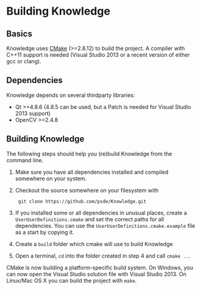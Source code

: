 Building Knowledge
===================

Basics
------

Knowledge uses [CMake](http://cmake.org/) (>=2.8.12) to build the project. A compiler with C++11 support is needed (Visual Studio 2013 or a recent version of either gcc or clang).

Dependencies
-------------

Knowledge depends on several thirdparty libraries:
* Qt >=4.8.6 (4.8.5 can be used, but a Patch is needed for Visual Studio 2013 support)
* OpenCV >=2.4.8

Building Knowledge
-------------------

The following steps should help you (re)build Knowledge from the command line.

1. Make sure you have all dependencies installed and compiled somewhere on your system.
2. Checkout the source somewhere on your filesystem with 

        git clone https://github.com/psde/Knowledge.git

3. If you installed some or all dependencies in unusual places, create a `UserUserDefinitions.cmake` and set the correct paths for all dependencies. You can use the `UserUserDefinitions.cmake.example` file as a start by copying it.
4. Create a `build` folder which cmake will use to build Knowledge
5. Open a terminal, `cd` into the folder created in step 4 and call `cmake ..`.

CMake is now building a platform-specific build system. On Windows, you can now open the Visual Studio solution file with Visual Studio 2013. On Linux/Mac OS X you can build the project with `make`.